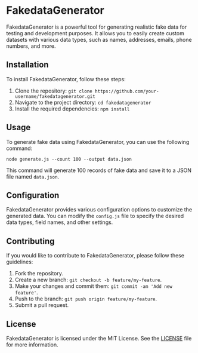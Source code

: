 # FakedataGenerator

FakedataGenerator is a powerful tool for generating realistic fake data for testing and development purposes. It allows you to easily create custom datasets with various data types, such as names, addresses, emails, phone numbers, and more.

## Installation

To install FakedataGenerator, follow these steps:

1. Clone the repository: `git clone https://github.com/your-username/fakedatagenerator.git`
2. Navigate to the project directory: `cd fakedatagenerator`
3. Install the required dependencies: `npm install`

## Usage

To generate fake data using FakedataGenerator, you can use the following command:

```
node generate.js --count 100 --output data.json
```

This command will generate 100 records of fake data and save it to a JSON file named `data.json`.

## Configuration

FakedataGenerator provides various configuration options to customize the generated data. You can modify the `config.js` file to specify the desired data types, field names, and other settings.

## Contributing

If you would like to contribute to FakedataGenerator, please follow these guidelines:

1. Fork the repository.
2. Create a new branch: `git checkout -b feature/my-feature`.
3. Make your changes and commit them: `git commit -am 'Add new feature'`.
4. Push to the branch: `git push origin feature/my-feature`.
5. Submit a pull request.

## License

FakedataGenerator is licensed under the MIT License. See the [LICENSE](LICENSE) file for more information.
